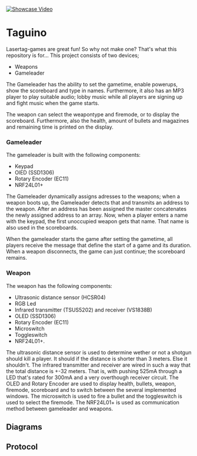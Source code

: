 [![Showcase Video](/Deliverables/20191108_161837.jpg)](https://youtu.be/YKAxMUS9iD8)
# Taguino
Lasertag-games are great fun! So why not make one? That's what this repository is for... This project consists of two devices;
- Weapons
- Gameleader

The Gameleader has the ability to set the gametime, enable powerups, show the scoreboard and type in names. Furthermore, it also
has an MP3 player to play suitable audio; lobby music while all players are signing up and fight music when the game starts.

The weapon can select the weapontype and firemode, or to display the scoreboard. Furthermore, also the health, amount of bullets and magazines and remaining time is printed on the display.

### Gameleader
The gameleader is built with the following components:
- Keypad
- OlED (SSD1306)
- Rotary Encoder (EC11)
- NRF24L01+

The Gameleader dynamically assigns adresses to the weapons; when a weapon boots up, the Gameleader detects that and transmits an address to the weapon. After an address has been assigned the master concatenates the newly assigned address to an array. Now, when a player enters a name with the keypad, the first unoccupied weapon gets that name. That name is also used in the scoreboards. 

When the gameleader starts the game after setting the gametime, all players receive the message that define the start of a game and its duration. When a weapon disconnects, the game can just continue; the scoreboard remains.

### Weapon
The weapon has the following components:
- Ultrasonic distance sensor (HCSR04)
- RGB Led
- Infrared transmitter (TSUS5202) and receiver (VS1838B)
- OLED (SSD1306)
- Rotary Encoder (EC11)
- Microswitch
- Toggleswitch 
- NRF24L01+.

The ultrasonic distance sensor is used to determine wether or not a shotgun should kill a player. It should if the distance is shorter than 3 meters. Else it shouldn't.
The infrared transmitter and receiver are wired in such a way that the total distance is +-32 meters. That is, with pushing 525mA through a LED that's rated for 300mA and a very overthough receiver circuit.
The OLED and Rotary Encoder are used to display health, bullets, weapon, firemode, scoreboard and to switch between the several implemented windows.
The microswitch is used to fire a bullet and the toggleswitch is used to select the firemode. The NRF24L01+ is used as communication method between gameleader and weapons.

## Diagrams

## Protocol

